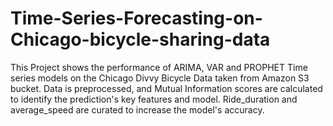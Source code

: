 # Time-Series-Forecasting-on-Chicago-bicycle-sharing-data
This Project shows the performance of ARIMA, VAR and PROPHET Time series models on the Chicago Divvy Bicycle Data taken from Amazon S3 bucket. Data is preprocessed, and Mutual Information scores are calculated to identify the prediction's key features and model. Ride_duration and average_speed are curated to increase the model's accuracy.
